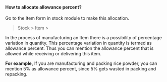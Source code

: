 
#### How to allocate allowance percent?

Go to the Item form in stock module to make this allocation.

> Stock > Item > 

In the process of manufacturing an Item there is a possibility of percentage variation in quantity. This percentage variation in quantity is termed as allowance percent. Thus you can mention the allowance percent that is allowed while receiving or delivering this item.

__For example,__ If you are manufacturing and packing rice powder, you can mention 5% as allowance percent, since 5% gets wasted in packing and repacking.
